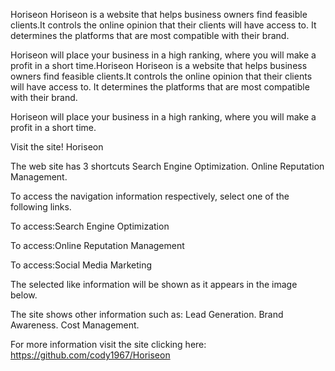 Horiseon
Horiseon is a website that helps business owners find feasible clients.It controls the online opinion that their clients will have access to. It determines the platforms that are most compatible with their brand.

Horiseon will place your business in a high ranking, where you will make a profit in a short time.Horiseon
Horiseon is a website that helps business owners find feasible clients.It controls the online opinion that their clients will have access to. It determines the platforms that are most compatible with their brand.

Horiseon will place your business in a high ranking, where you will make a profit in a short time.

Visit the site! Horiseon

The web site has 3 shortcuts
Search Engine Optimization.
Online Reputation Management.

To access the navigation information respectively, select one of the following links.

To access:Search Engine Optimization

To access:Online Reputation Management

To access:Social Media Marketing

The selected like information will be shown as it appears in the image below.

The site shows other information such as:
Lead Generation.
Brand Awareness.
Cost Management.

For more information visit the site clicking here: https://github.com/cody1967/Horiseon
